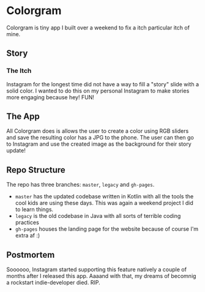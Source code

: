 # Colorgram
Colorgram is tiny app I built over a weekend to fix a itch particular itch of mine.

## Story

### The Itch

Instagram for the longest time did not have a way to fill a "story" slide with a solid color. I wanted to do this on my personal Instagram to make stories more engaging because hey! FUN! 

## The App

All Colorgram does is allows the user to create a color using RGB sliders and save the resulting color has a JPG to the phone. The user can then go to Instagram and use the created image as the background for their story update!

## Repo Structure

The repo has three branches: `master`, `legacy` and `gh-pages`.

- `master` has the updated codebase written in Kotlin with all the tools the cool kids are using these days. This was again a weekend project I did to learn things.
- `legacy` is the old codebase in Java with all sorts of terrible coding practices
- `gh-pages` houses the landing page for the website because of course I'm extra af :)

## Postmortem

Soooooo, Instagram started supporting this feature natively a couple of months after I released this app. Aaaand with that, my dreams of becomnig a rockstart indie-developer died. RIP.

